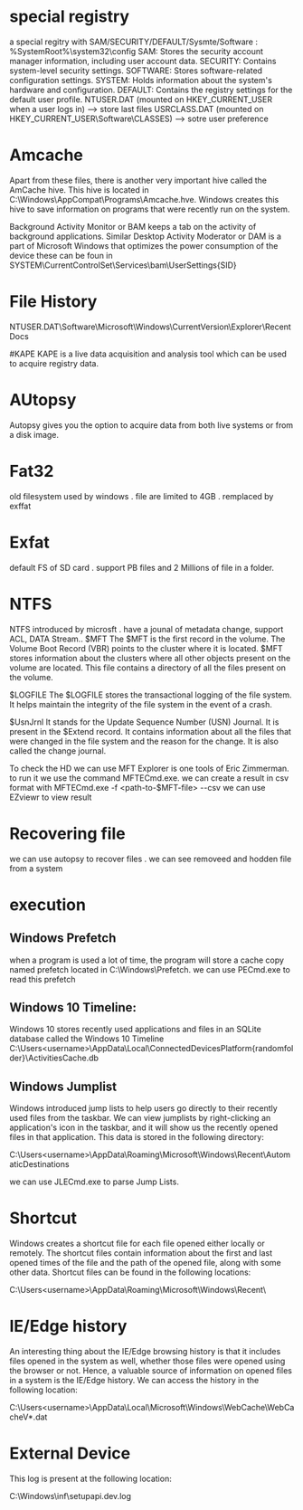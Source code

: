 # special registry
a special regitry with 
SAM/SECURITY/DEFAULT/Sysmte/Software : %SystemRoot%\system32\config
SAM: Stores the security account manager information, including user account data.
SECURITY: Contains system-level security settings.
SOFTWARE: Stores software-related configuration settings.
SYSTEM: Holds information about the system's hardware and configuration.
DEFAULT: Contains the registry settings for the default user profile.
NTUSER.DAT (mounted on HKEY_CURRENT_USER when a user logs in) --> store last files
USRCLASS.DAT (mounted on HKEY_CURRENT_USER\Software\CLASSES) --> sotre user preference 
# Amcache
Apart from these files, there is another very important hive called the AmCache hive. This hive is located in C:\Windows\AppCompat\Programs\Amcache.hve. Windows creates this hive to save information on programs that were recently run on the system.

Background Activity Monitor or BAM keeps a tab on the activity of background applications. Similar Desktop Activity Moderator or DAM is a part of Microsoft Windows that optimizes the power consumption of the device these can be foun in SYSTEM\CurrentControlSet\Services\bam\UserSettings\{SID}


# File History
NTUSER.DAT\Software\Microsoft\Windows\CurrentVersion\Explorer\RecentDocs



#KAPE
KAPE is a live data acquisition and analysis tool which can be used to acquire registry data.

# AUtopsy
Autopsy  gives you the option to acquire data from both live systems or from a disk image. 

# Fat32
old filesystem used by windows . file are limited to 4GB . 
remplaced by exffat

# Exfat
default FS of SD card . support PB files and 2 Millions of file in a folder.

# NTFS

NTFS introduced by microsft . have a jounal of metadata change, support ACL, DATA Stream..
$MFT
The $MFT is the first record in the volume. The Volume Boot Record (VBR) points to the cluster where it is located. $MFT stores information about the clusters where all other objects present on the volume are located. This file contains a directory of all the files present on the volume.

$LOGFILE
The $LOGFILE stores the transactional logging of the file system. It helps maintain the integrity of the file system in the event of a crash.

$UsnJrnl
It stands for the Update Sequence Number (USN) Journal. It is present in the $Extend record. It contains information about all the files that were changed in the file system and the reason for the change. It is also called the change journal.


To check the HD we can use MFT Explorer is one tools of Eric Zimmerman. to run it we use the command MFTECmd.exe.
we can create a result in csv format with MFTECmd.exe -f <path-to-$MFT-file> --csv <path-to-save-results-in-csv> we can use EZviewr to view result

# Recovering file 
we can use autopsy to recover files . we can see removeed and hodden file from a system

# execution 

## Windows Prefetch 

when a program is used a lot of time, the program will store a cache copy named prefetch located in C:\Windows\Prefetch.
we can use PECmd.exe to read this prefetch 
## Windows 10 Timeline:
Windows 10 stores recently used applications and files in an SQLite database called the Windows 10 Timeline
C:\Users\<username>\AppData\Local\ConnectedDevicesPlatform\{randomfolder}\ActivitiesCache.db
## Windows Jumplist
Windows introduced jump lists to help users go directly to their recently used files from the taskbar. We can view jumplists by right-clicking an application's icon in the taskbar, and it will show us the recently opened files in that application. This data is stored in the following directory:

C:\Users\<username>\AppData\Roaming\Microsoft\Windows\Recent\AutomaticDestinations

we can use JLECmd.exe to parse Jump Lists.

# Shortcut

Windows creates a shortcut file for each file opened either locally or remotely. The shortcut files contain information about the first and last opened times of the file and the path of the opened file, along with some other data. Shortcut files can be found in the following locations:

C:\Users\<username>\AppData\Roaming\Microsoft\Windows\Recent\

# IE/Edge history
An interesting thing about the IE/Edge browsing history is that it includes files opened in the system as well, whether those files were opened using the browser or not. Hence, a valuable source of information on opened files in a system is the IE/Edge history. We can access the history in the following location:

C:\Users\<username>\AppData\Local\Microsoft\Windows\WebCache\WebCacheV*.dat

# External Device

 This log is present at the following location:

C:\Windows\inf\setupapi.dev.log